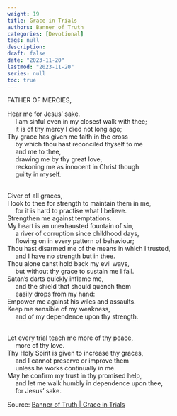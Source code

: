 ```yaml
---
weight: 19
title: Grace in Trials
authors: Banner of Truth
categories: [Devotional]
tags: null
description: 
draft: false
date: "2023-11-20"
lastmod: "2023-11-20"
series: null
toc: true
---
```


<!--more-->

<!-- Tab links -->

FATHER OF MERCIES,

Hear me for Jesus’ sake.
<br>&emsp;      I am sinful even in my closest walk with thee;
<br>&emsp;  it is of thy mercy I died not long ago;
<br>Thy grace has given me faith in the cross
<br>&emsp;  by which thou hast reconciled thyself to me
<br>&emsp;    and me to thee,
<br>&emsp;  drawing me by thy great love,
<br>&emsp;  reckoning me as innocent in Christ though
<br>&emsp;    guilty in myself.

<br>Giver of all graces,
<br>I look to thee for strength to maintain them in me,
<br>&emsp;  for it is hard to practise what I believe.
<br>Strengthen me against temptations.
<br>My heart is an unexhausted fountain of sin,
<br>&emsp;  a river of corruption since childhood days,
<br>&emsp;  flowing on in every pattern of behaviour;
<br>Thou hast disarmed me of the means in which I trusted,
<br>&emsp;  and I have no strength but in thee.
<br>Thou alone canst hold back my evil ways,
<br>&emsp;  but without thy grace to sustain me I fall.
<br>Satan’s darts quickly inflame me,
<br>&emsp;  and the shield that should quench them
<br>&emsp;    easily drops from my hand:
<br>Empower me against his wiles and assaults.
<br>Keep me sensible of my weakness,
<br>&emsp;  and of my dependence upon thy strength.

<br>Let every trial teach me more of thy peace,
<br>&emsp;  more of thy love.
<br>Thy Holy Spirit is given to increase thy graces,
<br>&emsp;  and I cannot preserve or improve them
<br>&emsp;    unless he works continually in me.
<br>May he confirm my trust in thy promised help,
<br>&emsp;  and let me walk humbly in dependence upon thee,
<br>&emsp;  for Jesus’ sake.

Source: <a href = "https://banneroftruth.org/us/devotional/grace-in-trials/" target="_blank" rel="noopener noreferrer">Banner of Truth | Grace in Trials</a>